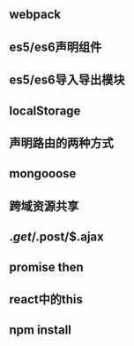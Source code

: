 ## webpack
## es5/es6声明组件
## es5/es6导入导出模块
## localStorage
## 声明路由的两种方式
## mongooose
## 跨域资源共享
## $.get/$.post/$.ajax
## promise then
## react中的this
## npm install

